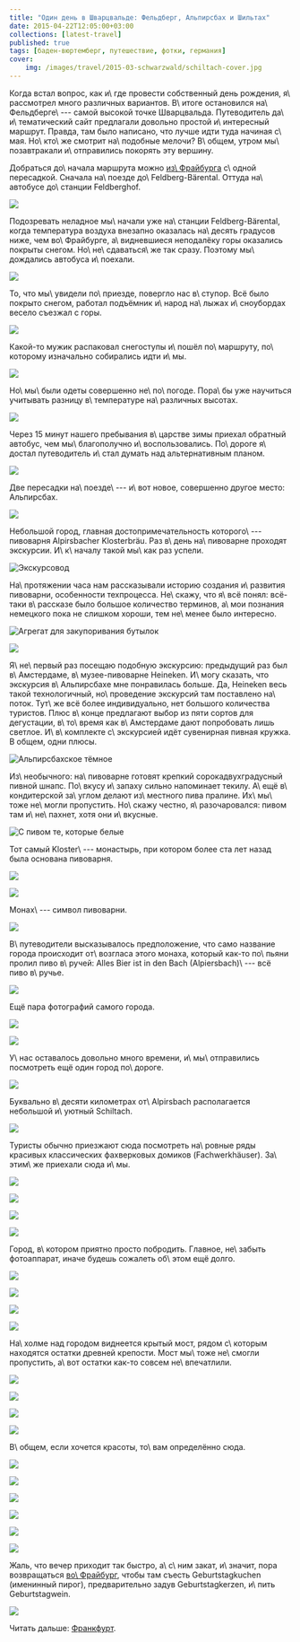 ```yaml
---
title: "Один день в Шварцвальде: Фельдберг, Альпирсбах и Шильтах"
date: 2015-04-22T12:05:00+03:00
collections: [latest-travel]
published: true
tags: [баден-вюртемберг, путешествие, фотки, германия]
cover:
    img: /images/travel/2015-03-schwarzwald/schiltach-cover.jpg
---
```


Когда встал вопрос, как и\ где провести собственный день рождения, я\ рассмотрел много различных вариантов. В\ итоге
остановился на\ Фельдберге\ --- самой высокой точке Шварцвальда. Путеводитель да\ и\ тематический сайт предлагали
довольно простой и\ интересный маршрут. Правда, там было написано, что лучше идти туда начиная с\ мая. Но\ кто\ же
смотрит на\ подобные мелочи? В\ общем, утром мы\ позавтракали и\ отправились покорять эту вершину.

<!--more-->

Добраться до\ начала маршрута можно [из\ Фрайбурга][freiburg] с\ одной пересадкой. Сначала на\ поезде
до\ Feldberg-Bärental. Оттуда на\ автобусе до\ станции Feldberghof.

![](/images/travel/2015-03-schwarzwald/feldberg-schild.jpg)

Подозревать неладное мы\ начали уже на\ станции Feldberg-Bärental, когда температура воздуха внезапно оказалась
на\ десять градусов ниже, чем во\ Фрайбурге, а\ видневшиеся неподалёку горы оказались покрыты снегом.
Но\ не\ сдаваться\ же так сразу. Поэтому мы\ дождались автобуса и\ поехали.

![](/images/travel/2015-03-schwarzwald/feldberg-trees.jpg)

То, что мы\ увидели по\ приезде, повергло нас в\ ступор. Всё было покрыто снегом, работал подъёмник и\ народ на\ лыжах
и\ сноубордах весело съезжал с горы.

![](/images/travel/2015-03-schwarzwald/feldberg-hill.jpg)

Какой-то мужик распаковал снегоступы и\ пошёл по\ маршруту, по\ которому изначально собирались идти и\ мы.

![](/images/travel/2015-03-schwarzwald/feldberg-gate.jpg)

Но\ мы\ были одеты совершенно не\ по\ погоде. Пора\ бы уже научиться учитывать разницу в\ температуре на\ различных
высотах.

![](/images/travel/2015-03-schwarzwald/feldberg-view.jpg)

Через 15 минут нашего пребывания в\ царстве зимы приехал обратный автобус, чем мы\ благополучно и\ воспользовались.
По\ дороге я\ достал путеводитель и\ стал думать над альтернативным планом.

![](/images/travel/2015-03-schwarzwald/feldberg-train.jpg)

Две пересадки на\ поезде\ --- и\ вот новое, совершенно другое место: Альпирсбах.

![](/images/travel/2015-03-schwarzwald/alpirsbach-schild.jpg)

Небольшой город, главная достопримечательность которого\ --- пивоварня Alpirsbacher Klosterbräu. Раз в\ день
на\ пивоварне проходят экскурсии. И\ к\ началу такой мы\ как раз успели.

![Экскурсовод](/images/travel/2015-03-schwarzwald/alpirsbach-guide.jpg "Экскурсовод")

На\ протяжении часа нам рассказывали историю создания и\ развития пивоварни, особенности техпроцесса. Не\ скажу, что
я\ всё понял: всё-таки в\ рассказе было большое количество терминов, а\ мои познания немецкого пока не слишком хороши,
тем не\ менее было интересно.

![Агрегат для закупоривания бутылок](/images/travel/2015-03-schwarzwald/alpirsbach-packing.jpg "Агрегат для закупоривания бутылок")

![](/images/travel/2015-03-schwarzwald/alpirsbach-brewing.jpg)

Я\ не\ первый раз посещаю подобную экскурсию: предыдущий раз был в\ Амстердаме, в\ музее-пивоварне Heineken. И\ могу
сказать, что экскурсия в\ Альпирсбахе мне понравилась больше. Да, Heineken весь такой технологичный, но\ проведение
экскурсий там поставлено на\ поток. Тут\ же всё более индивидуально, нет большого количества туристов. Плюс в\ конце
предлагают выбор из пяти сортов для дегустации, в\ то\ время как в\ Амстердаме дают попробовать лишь светлое.
И\ в\ комплекте с\ экскурсией идёт сувенирная пивная кружка. В общем, одни плюсы.

![Альпирсбахское тёмное](/images/travel/2015-03-schwarzwald/alpirsbach-beer.jpg "Альпирсбахское тёмное")

Из\ необычного: на\ пивоварне готовят крепкий сорокадвухградусный пивной шнапс. По\ вкусу и\ запаху сильно напоминает
текилу. А\ ещё в\ кондитерской за\ углом делают из\ местного пива пралине. Их\ мы\ тоже не\ могли пропустить. Но\ скажу
честно, я\ разочаровался: пивом там и\ не\ пахнет, хотя они и\ вкусные.

![С пивом те, которые белые](/images/travel/2015-03-schwarzwald/alpirsbach-pralines.jpg "С пивом те, которые белые")

Тот самый Kloster\ --- монастырь, при котором более ста лет назад была основана пивоварня.

![](/images/travel/2015-03-schwarzwald/alpirsbach-kloster-1.jpg)

![](/images/travel/2015-03-schwarzwald/alpirsbach-kloster-2.jpg)

Монах\ --- символ пивоварни.

![](/images/travel/2015-03-schwarzwald/alpirsbach-monk.jpg)

В\ путеводители высказывалось предположение, что само название города происходит от\ возгласа этого монаха, который
как-то по\ пьяни пролил пиво в\ ручей: Alles Bier ist in den Bach (Alpiersbach)\ --- всё пиво в\ ручье.

![](/images/travel/2015-03-schwarzwald/alpirsbach-me.jpg)

Ещё пара фотографий самого города.

![](/images/travel/2015-03-schwarzwald/alpirsbach-houses-1.jpg)

![](/images/travel/2015-03-schwarzwald/alpirsbach-houses-2.jpg)

У\ нас оставалось довольно много времени, и\ мы\ отправились посмотреть ещё один город по\ дороге.

![](/images/travel/2015-03-schwarzwald/alpirsbach-train.jpg)

Буквально в\ десяти километрах от\ Alpirsbach располагается небольшой и\ уютный Schiltach.

![](/images/travel/2015-03-schwarzwald/schiltach-schild.jpg)

Туристы обычно приезжают сюда посмотреть на\ ровные ряды красивых классических фахверковых домиков (Fachwerkhäuser).
За\ этим\ же приехали сюда и\ мы.

![](/images/travel/2015-03-schwarzwald/schiltach-houses-1.jpg)

![](/images/travel/2015-03-schwarzwald/schiltach-houses-2.jpg)

![](/images/travel/2015-03-schwarzwald/schiltach-houses-3.jpg)

![](/images/travel/2015-03-schwarzwald/schiltach-houses-4.jpg)

Город, в\ котором приятно просто побродить. Главное, не\ забыть фотоаппарат, иначе будешь сожалеть об\ этом ещё долго.

![](/images/travel/2015-03-schwarzwald/schiltach-walking-1.jpg)

![](/images/travel/2015-03-schwarzwald/schiltach-walking-2.jpg)

![](/images/travel/2015-03-schwarzwald/schiltach-walking-3.jpg)

![](/images/travel/2015-03-schwarzwald/schiltach-walking-4.jpg)

На\ холме над городом виднеется крытый мост, рядом с\ которым находятся остатки древней крепости. Мост мы\ тоже
не\ смогли пропустить, а\ вот остатки как-то совсем не\ впечатлили.

![](/images/travel/2015-03-schwarzwald/schiltach-bridge-1.jpg)

![](/images/travel/2015-03-schwarzwald/schiltach-bridge-2.jpg)

![](/images/travel/2015-03-schwarzwald/schiltach-bridge-3.jpg)

![](/images/travel/2015-03-schwarzwald/schiltach-bridge-4.jpg)

В\ общем, если хочется красоты, то\ вам определённо сюда.

![](/images/travel/2015-03-schwarzwald/schiltach-beauty-1.jpg)

![](/images/travel/2015-03-schwarzwald/schiltach-beauty-2.jpg)

![](/images/travel/2015-03-schwarzwald/schiltach-beauty-3.jpg)

![](/images/travel/2015-03-schwarzwald/schiltach-beauty-4.jpg)

![](/images/travel/2015-03-schwarzwald/schiltach-beauty-5.jpg)

![](/images/travel/2015-03-schwarzwald/schiltach-beauty-6.jpg)

Жаль, что вечер приходит так быстро, а\ с\ ним закат, и\ значит, пора возвращаться [во\ Фрайбург][freiburg], чтобы там
съесть Geburtstagkuchen (именинный пирог), предварительно задув Geburtstagkerzen, и\ пить Geburtstagwein.

![](/images/travel/2015-03-schwarzwald/schiltach-sunset.jpg)

Читать дальше: [Франкфурт](/post/frankfurt-am-main/).

[freiburg]: /post/freiburg/
